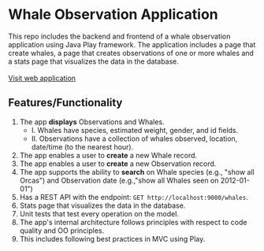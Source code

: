 
# Whale Observation Application
This repo includes the backend and frontend of a whale observation application using Java Play framework. The application includes a page that create whales, a page that creates observations of one or more whales and a stats page that visualizes the data in the database.</br> </br>
[Visit web application](https://gentle-savannah-14222.herokuapp.com/Whales)

## Features/Functionality
1. The app **displays** Observations and Whales.
   - I. Whales have species, estimated weight, gender, and id fields.
   - II. Observations have a collection of whales observed, location, date/time (to the nearest hour).
2. The app enables a user to **create** a new Whale record. 
3. The app enables a user to **create** a new Observation record. 
4. The app supports the ability to **search** on Whale species (e.g., "show all Orcas") and Observation date (e.g.,"show all Whales seen on 2012-01-01")
5. Has a REST API with the endpoint: `GET http://localhost:9000/whales`.
6. Stats page that visualizes the data in the database.
7. Unit tests that test every operation on the model.
8. The app's internal architecture follows principles with respect to code quality and OO principles. 
9. This includes following best practices in MVC using Play. 
